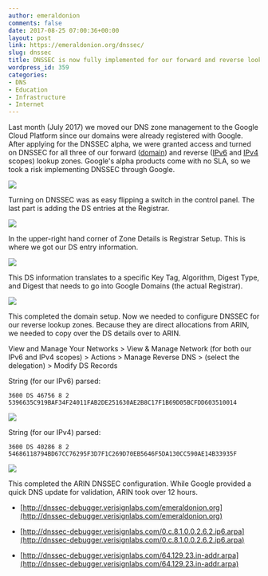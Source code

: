 ```yaml
---
author: emeraldonion
comments: false
date: 2017-08-25 07:00:36+00:00
layout: post
link: https://emeraldonion.org/dnssec/
slug: dnssec
title: DNSSEC is now fully implemented for our forward and reverse lookup zones
wordpress_id: 359
categories:
- DNS
- Education
- Infrastructure
- Internet
---
```


Last month (July 2017) we moved our DNS zone management to the Google Cloud Platform since our domains were already registered with Google. After applying for the DNSSEC alpha, we were granted access and turned on DNSSEC for all three of our forward ([domain](http://dnssec-debugger.verisignlabs.com/emeraldonion.org)) and reverse ([IPv6](http://dnssec-debugger.verisignlabs.com/0.c.8.1.0.0.2.6.2.ip6.arpa) and [IPv4](http://dnssec-debugger.verisignlabs.com/64.129.23.in-addr.arpa) scopes) lookup zones. Google's alpha products come with no SLA, so we took a risk implementing DNSSEC through Google.

[![](https://emeraldonion.org/wp-content/uploads/2017/08/eo-gcp-dns-zones.png)](https://emeraldonion.org/wp-content/uploads/2017/08/eo-gcp-dns-zones.png)

Turning on DNSSEC was as easy flipping a switch in the control panel. The last part is adding the DS entries at the Registrar.

[![](https://emeraldonion.org/wp-content/uploads/2017/08/eo-gcp-dns-zone-detail.png)](https://emeraldonion.org/wp-content/uploads/2017/08/eo-gcp-dns-zone-detail.png)

In the upper-right hand corner of Zone Details is Registrar Setup. This is where we got our DS entry information.

[![](https://emeraldonion.org/wp-content/uploads/2017/08/eo-gcp-dns-registrar-setup.png)](https://emeraldonion.org/wp-content/uploads/2017/08/eo-gcp-dns-registrar-setup.png)

This DS information translates to a specific Key Tag, Algorithm, Digest Type, and Digest that needs to go into Google Domains (the actual Registrar).

[![](https://emeraldonion.org/wp-content/uploads/2017/08/eo-gcp-dns-registrar-ds-config.png)](https://emeraldonion.org/wp-content/uploads/2017/08/eo-gcp-dns-registrar-ds-config.png)

This completed the domain setup. Now we needed to configure DNSSEC for our reverse lookup zones. Because they are direct allocations from ARIN, we needed to copy over the DS details over to ARIN.

View and Manage Your Networks > View & Manage Network (for both our IPv6 and IPv4 scopes) > Actions > Manage Reverse DNS > (select the delegation) > Modify DS Records

String (for our IPv6) parsed:

    
    3600 DS 46756 8 2 5396635C919BAF34F24011FAB2DE251630AE2B8C17F1B69D05BCFDD603510014


[![](https://emeraldonion.org/wp-content/uploads/2017/08/eo-gcp-dns-arin-v6-ds-config.png)](https://emeraldonion.org/wp-content/uploads/2017/08/eo-gcp-dns-arin-v6-ds-config.png)

String (for our IPv4) parsed:

    
    3600 DS 40286 8 2 54686118794BD67CC76295F3D7F1C269D70EB5646F5DA130CC590AE14B33935F


[![](https://emeraldonion.org/wp-content/uploads/2017/08/eo-gcp-dns-arin-v4-ds-config.png)](https://emeraldonion.org/wp-content/uploads/2017/08/eo-gcp-dns-arin-v4-ds-config.png)

This completed the ARIN DNSSEC configuration. While Google provided a quick DNS update for validation, ARIN took over 12 hours.



 	
  * [http://dnssec-debugger.verisignlabs.com/emeraldonion.org](http://dnssec-debugger.verisignlabs.com/emeraldonion.org)

 	
  * [http://dnssec-debugger.verisignlabs.com/0.c.8.1.0.0.2.6.2.ip6.arpa](http://dnssec-debugger.verisignlabs.com/0.c.8.1.0.0.2.6.2.ip6.arpa)

 	
  * [http://dnssec-debugger.verisignlabs.com/64.129.23.in-addr.arpa](http://dnssec-debugger.verisignlabs.com/64.129.23.in-addr.arpa)


